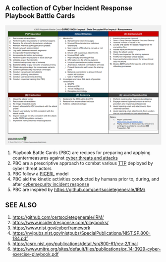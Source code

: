 ## A collection of Cyber Incident Response Playbook Battle Cards

![img](images/GSPBC-1000.png)


1. Playbook Battle Cards (PBC) are recipes for preparing and applying countermeasures against [cyber threats and attacks](https://en.wikipedia.org/wiki/Cyberwarfare)
2. PBC are a prescriptive approach to combat various [TTP](https://attack.mitre.org/tactics/enterprise/) deployed by cyber threat actors
3. PBC follow a [PICERL](https://www.sans.org/media/score/504-incident-response-cycle.pdf) model
4. PBC aid the kinetic activities conducted by humans prior to, during, and after [cybersecurity incident response](https://github.com/guardsight/gsvsoc_cybersecurity-incident-response-plan)
5. PBC are inspired by https://github.com/certsocietegenerale/IRM/


## SEE ALSO
1. https://github.com/certsocietegenerale/IRM/
2. https://www.incidentresponse.com/playbooks/
3. https://www.nist.gov/cyberframework
4. https://nvlpubs.nist.gov/nistpubs/SpecialPublications/NIST.SP.800-184.pdf
5. https://csrc.nist.gov/publications/detail/sp/800-61/rev-2/final
6. https://www.mitre.org/sites/default/files/publications/pr_14-3929-cyber-exercise-playbook.pdf
